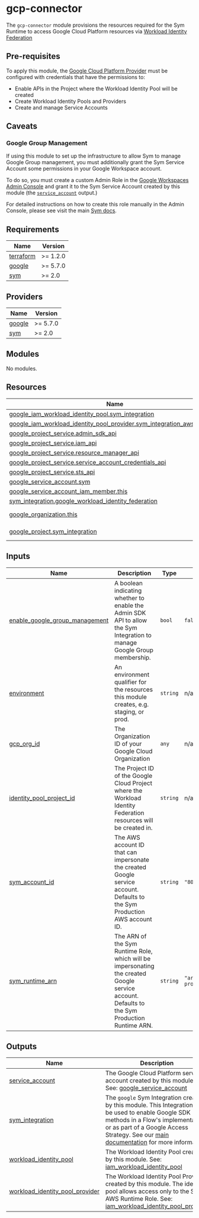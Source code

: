 # gcp-connector

The `gcp-connector` module provisions the resources required for the Sym Runtime to access Google Cloud Platform 
resources via [Workload Identity Federation](https://cloud.google.com/iam/docs/workload-identity-federation)

## Pre-requisites
To apply this module, the [Google Cloud Platform Provider](https://registry.terraform.io/providers/hashicorp/google/latest/docs) 
must be configured with credentials that have the permissions to:
  - Enable APIs in the Project where the Workload Identity Pool will be created
  - Create Workload Identity Pools and Providers
  - Create and manage Service Accounts

## Caveats
### Google Group Management
If using this module to set up the infrastructure to allow Sym to manage Google Group management, you must additionally
grant the Sym Service Account some permissions in your Google Workspace account.

To do so, you must create a custom Admin Role in the [Google Workspaces Admin Console](https://admin.google.com/ac/roles)
and grant it to the Sym Service Account created by this module (the [`service_account`](#output\_service\_account) output.)

For detailed instructions on how to create this role manually in the Admin Console, please see visit the main 
[Sym docs](https://docs.symops.com/docs/google).

<!-- BEGINNING OF PRE-COMMIT-TERRAFORM DOCS HOOK -->
## Requirements

| Name | Version |
|------|---------|
| <a name="requirement_terraform"></a> [terraform](#requirement\_terraform) | >= 1.2.0 |
| <a name="requirement_google"></a> [google](#requirement\_google) | >= 5.7.0 |
| <a name="requirement_sym"></a> [sym](#requirement\_sym) | >= 2.0 |

## Providers

| Name | Version |
|------|---------|
| <a name="provider_google"></a> [google](#provider\_google) | >= 5.7.0 |
| <a name="provider_sym"></a> [sym](#provider\_sym) | >= 2.0 |

## Modules

No modules.

## Resources

| Name | Type |
|------|------|
| [google_iam_workload_identity_pool.sym_integration](https://registry.terraform.io/providers/hashicorp/google/latest/docs/resources/iam_workload_identity_pool) | resource |
| [google_iam_workload_identity_pool_provider.sym_integration_aws_provider](https://registry.terraform.io/providers/hashicorp/google/latest/docs/resources/iam_workload_identity_pool_provider) | resource |
| [google_project_service.admin_sdk_api](https://registry.terraform.io/providers/hashicorp/google/latest/docs/resources/project_service) | resource |
| [google_project_service.iam_api](https://registry.terraform.io/providers/hashicorp/google/latest/docs/resources/project_service) | resource |
| [google_project_service.resource_manager_api](https://registry.terraform.io/providers/hashicorp/google/latest/docs/resources/project_service) | resource |
| [google_project_service.service_account_credentials_api](https://registry.terraform.io/providers/hashicorp/google/latest/docs/resources/project_service) | resource |
| [google_project_service.sts_api](https://registry.terraform.io/providers/hashicorp/google/latest/docs/resources/project_service) | resource |
| [google_service_account.sym](https://registry.terraform.io/providers/hashicorp/google/latest/docs/resources/service_account) | resource |
| [google_service_account_iam_member.this](https://registry.terraform.io/providers/hashicorp/google/latest/docs/resources/service_account_iam_member) | resource |
| [sym_integration.google_workload_identity_federation](https://registry.terraform.io/providers/symopsio/sym/latest/docs/resources/integration) | resource |
| [google_organization.this](https://registry.terraform.io/providers/hashicorp/google/latest/docs/data-sources/organization) | data source |
| [google_project.sym_integration](https://registry.terraform.io/providers/hashicorp/google/latest/docs/data-sources/project) | data source |

## Inputs

| Name | Description | Type | Default | Required |
|------|-------------|------|---------|:--------:|
| <a name="input_enable_google_group_management"></a> [enable\_google\_group\_management](#input\_enable\_google\_group\_management) | A boolean indicating whether to enable the Admin SDK API to allow the Sym Integration to manage Google Group membership. | `bool` | `false` | no |
| <a name="input_environment"></a> [environment](#input\_environment) | An environment qualifier for the resources this module creates, e.g. staging, or prod. | `string` | n/a | yes |
| <a name="input_gcp_org_id"></a> [gcp\_org\_id](#input\_gcp\_org\_id) | The Organization ID of your Google Cloud Organization | `any` | n/a | yes |
| <a name="input_identity_pool_project_id"></a> [identity\_pool\_project\_id](#input\_identity\_pool\_project\_id) | The Project ID of the Google Cloud Project where the Workload Identity Federation resources will be created in. | `string` | n/a | yes |
| <a name="input_sym_account_id"></a> [sym\_account\_id](#input\_sym\_account\_id) | The AWS account ID that can impersonate the created Google service account. Defaults to the Sym Production AWS account ID. | `string` | `"803477428605"` | no |
| <a name="input_sym_runtime_arn"></a> [sym\_runtime\_arn](#input\_sym\_runtime\_arn) | The ARN of the Sym Runtime Role, which will be impersonating the created Google service account. Defaults to the Sym Production Runtime ARN. | `string` | `"arn:aws:iam::803477428605:role/phoenix-prod-runtime"` | no |

## Outputs

| Name | Description |
|------|-------------|
| <a name="output_service_account"></a> [service\_account](#output\_service\_account) | The Google Cloud Platform service account created by this module. See: [google\_service\_account](https://registry.terraform.io/providers/hashicorp/google/latest/docs/resources/google_service_account) |
| <a name="output_sym_integration"></a> [sym\_integration](#output\_sym\_integration) | The `google` Sym Integration created by this module. This Integration may be used to enable Google SDK methods in a Flow's implementation, or as part of a Google Access Strategy. See our [main documentation](https://docs.symops.com/docs/google) for more information |
| <a name="output_workload_identity_pool"></a> [workload\_identity\_pool](#output\_workload\_identity\_pool) | The Workload Identity Pool created by this module. See: [iam\_workload\_identity\_pool](https://registry.terraform.io/providers/hashicorp/google/latest/docs/resources/iam_workload_identity_pool) |
| <a name="output_workload_identity_pool_provider"></a> [workload\_identity\_pool\_provider](#output\_workload\_identity\_pool\_provider) | The Workload Identity Pool Provider created by this module. The identity pool allows access only to the Sym AWS Runtime Role. See: [iam\_workload\_identity\_pool\_provider](https://registry.terraform.io/providers/hashicorp/google/latest/docs/resources/iam_workload_identity_pool_provider) |
<!-- END OF PRE-COMMIT-TERRAFORM DOCS HOOK -->

